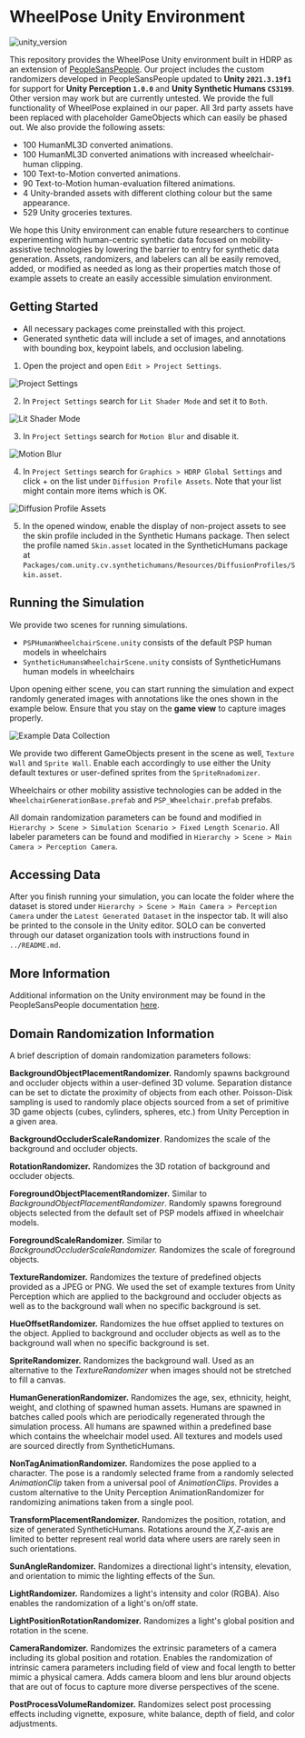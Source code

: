 # WheelPose Unity Environment

![unity_version](https://img.shields.io/badge/unity-2021.3.19f1-green)

This repository provides the WheelPose Unity environment built in HDRP as an extension of [PeopleSansPeople](https://unity-technologies.github.io/PeopleSansPeople/). Our project includes the custom randomizers developed in PeopleSansPeople updated to **Unity `2021.3.19f1`** for support for **Unity Perception `1.0.0`** and **Unity Synthetic Humans `CS3199`**. Other version may work but are currently untested. We provide the full functionality of WheelPose explained in our paper. All 3rd party assets have been replaced with placeholder GameObjects which can easily be phased out. We also provide the following assets:
- 100 HumanML3D converted animations.
- 100 HumanML3D converted animations with increased wheelchair-human clipping.
- 100 Text-to-Motion converted animations.
- 90 Text-to-Motion human-evaluation filtered animations.
- 4 Unity-branded assets with different clothing colour but the same appearance.
- 529 Unity groceries textures.

We hope this Unity environment can enable future researchers to continue experimenting with human-centric synthetic data focused on mobility-assistive technologies by lowering the barrier to entry for synthetic data generation. Assets, randomizers, and labelers can all be easily removed, added, or modified as needed as long as their properties match those of example assets to create an easily accessible simulation environment.

## Getting Started
- All necessary packages come preinstalled with this project.
- Generated synthetic data will include a set of images, and annotations with bounding box, keypoint labels, and occlusion labeling.

1. Open the project and open `Edit > Project Settings`.

![Project Settings](./docs/Project_Settings.png)

2. In `Project Settings` search for `Lit Shader Mode` and set it to `Both`.

![Lit Shader Mode](./docs/Project_Settings_Lit_Shader_Mode.png)

3. In `Project Settings` search for `Motion Blur` and disable it.

![Motion Blur](./docs/Project_Settings_Motion_Blur.png)

4. In `Project Settings` search for `Graphics > HDRP Global Settings` and click + on the list under `Diffusion Profile Assets`. Note that your list might contain more items which is OK.

![Diffusion Profile Assets](./docs/skin-profile.png)

5. In the opened window, enable the display of non-project assets to see the skin profile included in the Synthetic Humans package. Then select the profile named `Skin.asset` located in the SyntheticHumans package at `Packages/com.unity.cv.synthetichumans/Resources/DiffusionProfiles/Skin.asset`.

## Running the Simulation
We provide two scenes for running simulations.
- `PSPHumanWheelchairScene.unity` consists of the default PSP human models in wheelchairs
- `SyntheticHumansWheelchairScene.unity` consists of SyntheticHumans human models in wheelchairs

Upon opening either scene, you can start running the simulation and expect randomly generated images with annotations like the ones shown in the example below. Ensure that you stay on the **game view** to capture images properly.

![Example Data Collection](./docs/example_data_collection.png)

We provide two different GameObjects present in the scene as well, `Texture Wall` and `Sprite Wall`. Enable each accordingly to use either the Unity default textures or user-defined sprites from the `SpriteRnadomizer`.

Wheelchairs or other mobility assistive technologies can be added in the `WheelchairGenerationBase.prefab` and `PSP_Wheelchair.prefab` prefabs.

All domain randomization parameters can be found and modified in `Hierarchy > Scene > Simulation Scenario > Fixed Length Scenario`. All labeler parameters can be found and modified in `Hierarchy > Scene > Main Camera > Perception Camera`.

## Accessing Data
After you finish running your simulation, you can locate the folder where the dataset is stored under `Hierarchy > Scene > Main Camera > Perception Camera` under the `Latest Generated Dataset` in the inspector tab. It will also be printed to the console in the Unity editor. SOLO can be converted through our dataset organization tools with instructions found in `../README.md`.

## More Information
Additional information on the Unity environment may be found in the PeopleSansPeople documentation [here](https://github.com/Unity-Technologies/PeopleSansPeople/tree/main/peoplesanspeople_unity_env).

## Domain Randomization Information

A brief description of domain randomization parameters follows:

**BackgroundObjectPlacementRandomizer.** Randomly spawns background and occluder objects within a user-defined 3D volume. Separation distance can be set to dictate the proximity of objects from each other. Poisson-Disk sampling is used to randomly place objects sourced from a set of primitive 3D game objects (cubes, cylinders, spheres, etc.) from Unity Perception in a given area.

**BackgroundOccluderScaleRandomizer**. Randomizes the scale of the background and occluder objects.

**RotationRandomizer.** Randomizes the 3D rotation of background and occluder objects.

**ForegroundObjectPlacementRandomizer.** Similar to *BackgroundObjectPlacementRandomizer*. Randomly spawns foreground objects selected from the default set of PSP models affixed in wheelchair models.

**ForegroundScaleRandomizer.** Similar to *BackgroundOccluderScaleRandomizer.* Randomizes the scale of foreground objects.

**TextureRandomizer.** Randomizes the texture of predefined objects provided as a JPEG or PNG. We used the set of example textures from Unity Perception which are applied to the background and occluder objects as well as to the background wall when no specific background is set.

**HueOffsetRandomizer.** Randomizes the hue offset applied to textures on the object. Applied to background and occluder objects as well as to the background wall when no specific background is set.

**SpriteRandomizer.** Randomizes the background wall. Used as an alternative to the *TextureRandomizer* when images should not be stretched to fill a canvas.

**HumanGenerationRandomizer.** Randomizes the age, sex, ethnicity, height, weight, and clothing of spawned human assets. Humans are spawned in batches called pools which are periodically regenerated through the simulation process. All humans are spawned within a predefined base which contains the wheelchair model used. All textures and models used are sourced directly from SyntheticHumans.

**NonTagAnimationRandomizer.** Randomizes the pose applied to a character. The pose is a randomly selected frame from a randomly selected *AnimationClip* taken from a universal pool of *AnimationClips*. Provides a custom alternative to the Unity Perception AnimationRandomizer for randomizing animations taken from a single pool.

**TransformPlacementRandomizer.** Randomizes the position, rotation, and size of generated SyntheticHumans. Rotations around the *X,Z*-axis are limited to better represent real world data where users are rarely seen in such orientations.

**SunAngleRandomizer.** Randomizes a directional light's intensity, elevation, and orientation to mimic the lighting effects of the Sun.

**LightRandomizer.** Randomizes a light's intensity and color (RGBA). Also enables the randomization of a light's on/off state.

**LightPositionRotationRandomizer.** Randomizes a light's global position and rotation in the scene.

**CameraRandomizer.** Randomizes the extrinsic parameters of a camera including its global position and rotation. Enables the randomization of intrinsic camera parameters including field of view and focal length to better mimic a physical camera. Adds camera bloom and lens blur around objects that are out of focus to capture more diverse perspectives of the scene.

**PostProcessVolumeRandomizer.** Randomizes select post processing effects including vignette, exposure, white balance, depth of field, and color adjustments.
